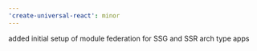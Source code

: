 ```yaml
---
'create-universal-react': minor
---
```


added initial setup of module federation for SSG and SSR arch type apps
